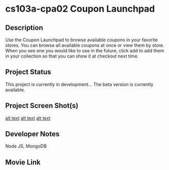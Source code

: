 # cs103a-cpa02 Coupon Launchpad

## Description

Use the Coupon Launchpad to browse available coupons in your favorite stores. You can browse all available coupons at once or view them by store. When you see one you would like to use in the future, click add to add them in your collection so that you can show it at checkout next time. 

## Project Status

This project is currently in development... The beta version is currently available.

## Project Screen Shot(s)

<!-- ![alt text](https://github.com/Yiwen789/Habitat/blob/main/assets/demo1.png?raw=true)
![alt text](https://github.com/Yiwen789/Habitat/blob/main/assets/demo2.png?raw=true)
![alt text](https://github.com/Yiwen789/Habitat/blob/main/assets/demo3.png?raw=true) -->

[alt text](https://github.com/Yiwen789/cs103a-cpa02/blob/main/public/images/demo1.png?raw=true)
[alt text](https://github.com/Yiwen789/Habitat/blob/main/public/images/demo2.png?raw=true)
[alt text](https://github.com/Yiwen789/Habitat/blob/main/assets/images/demo3.png?raw=true) 


## Developer Notes

Node JS, MongoDB

## Movie Link

